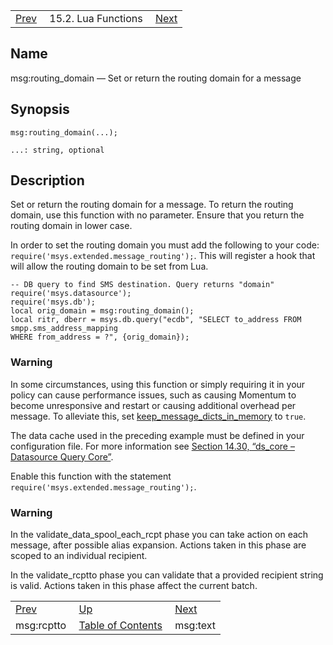 |     |     |     |
| --- | --- | --- |
| [Prev](lua.ref.msg_rcptto)  | 15.2. Lua Functions |  [Next](lua.ref.msg_text.php) |

<a name="lua.ref.msg_routing_domain"></a>
## Name

msg:routing_domain — Set or return the routing domain for a message

<a name="idp25619296"></a>
## Synopsis

`msg:routing_domain(...);`

`...: string, optional`<a name="idp25621936"></a>
## Description

Set or return the routing domain for a message. To return the routing domain, use this function with no parameter. Ensure that you return the routing domain in lower case.

In order to set the routing domain you must add the following to your code: `require('msys.extended.message_routing');`. This will register a hook that will allow the routing domain to be set from Lua.

```
-- DB query to find SMS destination. Query returns "domain"
require('msys.datasource');
require('msys.db');
local orig_domain = msg:routing_domain();
local ritr, dberr = msys.db.query("ecdb", "SELECT to_address FROM smpp.sms_address_mapping
WHERE from_address = ?", {orig_domain});
```

### Warning

In some circumstances, using this function or simply requiring it in your policy can cause performance issues, such as causing Momentum to become unresponsive and restart or causing additional overhead per message. To alleviate this, set [keep_message_dicts_in_memory](conf.ref.keep_message_dicts_in_memory "keep_message_dicts_in_memory") to `true`.

The data cache used in the preceding example must be defined in your configuration file. For more information see [Section 14.30, “ds_core – Datasource Query Core”](modules.ds_core "14.30. ds_core – Datasource Query Core").

Enable this function with the statement `require('msys.extended.message_routing');`.

### Warning

In the validate_data_spool_each_rcpt phase you can take action on each message, after possible alias expansion. Actions taken in this phase are scoped to an individual recipient.

In the validate_rcptto phase you can validate that a provided recipient string is valid. Actions taken in this phase affect the current batch.

|     |     |     |
| --- | --- | --- |
| [Prev](lua.ref.msg_rcptto)  | [Up](lua.function.details.php) |  [Next](lua.ref.msg_text.php) |
| msg:rcptto  | [Table of Contents](index) |  msg:text |
